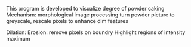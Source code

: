 This program is developed to visualize degree of powder caking
Mechanism: morphological image processing
turn powder picture to greyscale, rescale pixels to enhance dim features


Dilation: 
Erosion: remove pixels on boundry
Highlight regions of intensity maximum
